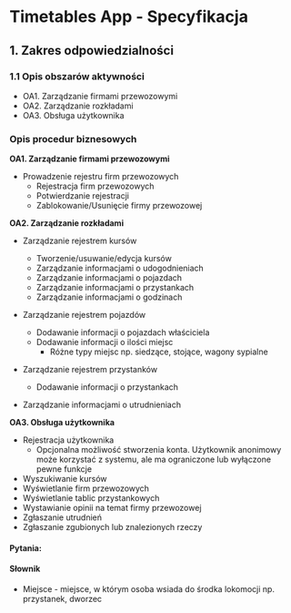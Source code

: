 # Timetables App - Specyfikacja

## 1. Zakres odpowiedzialności

### 1.1 Opis obszarów aktywności

- OA1. Zarządzanie firmami przewozowymi
- OA2. Zarządzanie rozkładami
- OA3. Obsługa użytkownika

### Opis procedur biznesowych

**OA1. Zarządzanie firmami przewozowymi**

-  Prowadzenie rejestru firm przewozowych
   - Rejestracja firm przewozowych
   - Potwierdzanie rejestracji
   - Zablokowanie/Usunięcie firmy przewozowej

**OA2. Zarządzanie rozkładami**

- Zarządzanie rejestrem kursów

  - Tworzenie/usuwanie/edycja kursów
  - Zarządzanie informacjami o udogodnieniach
  - Zarządzanie informacjami o pojazdach
  - Zarządzanie informacjami o przystankach
  - Zarządzanie informacjami o godzinach

- Zarządzanie rejestrem pojazdów
  - Dodawanie informacji o pojazdach właściciela
  - Dodawanie informacji o ilości miejsc
    - Różne typy miejsc np. siedzące, stojące, wagony sypialne

- Zarządzanie rejestrem przystanków
  - Dodawanie informacji o przystankach

- Zarządzanie informacjami o utrudnieniach
  
**OA3. Obsługa użytkownika**
- Rejestracja użytkownika
  - Opcjonalna możliwość stworzenia konta. Użytkownik anonimowy może korzystać z systemu, ale ma ograniczone lub wyłączone pewne funkcje
- Wyszukiwanie kursów
- Wyświetlanie firm przewozowych
- Wyświetlanie tablic przystankowych
- Wystawianie opinii na temat firmy przewozowej 
- Zgłaszanie utrudnień
- Zgłaszanie zgubionych lub znalezionych rzeczy
  
#### Pytania: 

#### Słownik 
- Miejsce - miejsce, w którym osoba wsiada do środka lokomocji np. przystanek, dworzec